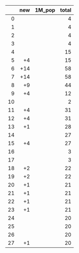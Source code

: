 |    |   new | 1M_pop   |   total |
|---:|------:|:---------|--------:|
|  0 |       |          |       4 |
|  1 |       |          |       4 |
|  2 |       |          |       4 |
|  3 |       |          |       4 |
|  4 |       |          |      15 |
|  5 |    +4 |          |      15 |
|  6 |   +14 |          |      58 |
|  7 |   +14 |          |      58 |
|  8 |    +9 |          |      44 |
|  9 |    +4 |          |      12 |
| 10 |       |          |       2 |
| 11 |    +4 |          |      31 |
| 12 |    +4 |          |      31 |
| 13 |    +1 |          |      28 |
| 14 |       |          |      27 |
| 15 |    +4 |          |      27 |
| 16 |       |          |       3 |
| 17 |       |          |       3 |
| 18 |    +2 |          |      22 |
| 19 |    +2 |          |      22 |
| 20 |    +1 |          |      21 |
| 21 |    +1 |          |      21 |
| 22 |    +1 |          |      21 |
| 23 |    +1 |          |      21 |
| 24 |       |          |      20 |
| 25 |       |          |      20 |
| 26 |       |          |      20 |
| 27 |    +1 |          |      20 |
